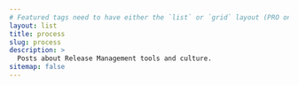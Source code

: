 ```yaml
---
# Featured tags need to have either the `list` or `grid` layout (PRO only).
layout: list
title: process
slug: process
description: >
  Posts about Release Management tools and culture.
sitemap: false
---
```

